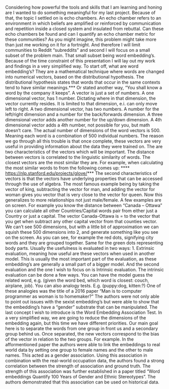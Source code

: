 Considering how powerful the tools and skills that I am learning and honing are I wanted to do something meaningful for my last project. Because of that, the topic I settled on is echo chambers.
An echo chamber refers to an environment in which beliefs are amplified or reinforced by communication and repetition inside a closed system and insulated from rebuttal.
Can these echo chambers be found and can I quantify an echo chamber metric for these communities?
As you might imagine, this problem might take more than just me working on it for a fortnight.
And therefore I will limit communities to Reddit “subreddits” and second I will focus on a small subset of the problem main. That small subset being word embedding’s.
	Because of the time constraint of this presentation I will lay out my work and findings in a very simplified way.
	To start off, what are word embedding’s?
	They are a mathematical technique where words are changed into numerical vectors, based on the distributional hypothesis.
The distributional hypothesis states that words that occur in the same contexts tend to have similar meanings.*** Or stated another way, “You shall know a word by the company it keeps”.
A vector is just a set of numbers. A one dimensional vector, has 1 number. Dictating where in that dimension, the vector currently resides. It is limited to that dimension, e.i. can only move left to right. A two dimensional vector, has two numbers. A number for the left/right dimension and a number for the back/forwards dimension. A three dimensional vector adds another number for the up/down dimension. A 4th dimensional vector adds a 4th number, not possible for you, but math doesn’t care. 
The actual number of dimensions of the word vectors is 500. Meaning each word is a combination of 500 individual numbers.
The reason we go through all this trouble is that once complete, these vectors are very useful in providing information about the data they were trained on.
The are two characteristics of the vectors which will be important. 
The distance between vectors is correlated to the linguistic similarity of words. The closest vectors are the most similar they are. For example, when calculating the most similar words to from the following comes up: **** https://nlp.stanford.edu/projects/glove/***
The second characteristics of vectors is that the vectors have underlying properties that can be accessed through the use of algebra.
The most famous example being by taking the vector of king, subtracting the vector for man, and adding the vector for woman gives you vector that is very close to the vector for queen. 
Now this generalizes to more relationships not just male/female. A few examples are on screen. 
For example you know the distance between “Canada – Ottawa” you can calculate all other Countries/Capital words pair from either just a Country or just a capital. The vector Canada-Ottawa is = to the vector that you get when subtract any other capital vector from that counties vector.
We can’t see 500 dimensions, but with a little bit of approximation we can squish these 500 dimensions into 2, and generate something like you see on the screen. As you can see, for example the red dots, signifying city words and they are grouped together. Same for the green dots representing body parts.
Usually the usefulness is evaluated in two ways: 1. Extrinsic evaluation, meaning how useful are these vectors when used in another model. This is usually the most important part of the evaluation, as these embedding’s are generally a small part of a bigger model. 
And the second evaluation and the one I wish to focus on is Intrinsic evaluation. The intrinsic evaluation can be done a few ways. You can have the model guess the related word, e.g. (given the word bed, which word is closest: couch, airplane, job).
You can also analogy tests. E.g. (puppy:dog, kitten:?)
One of these analogies was the title of a 2016 paper “Man is to computer programmer as woman is to homemaker?”  The authors were not only able to point out issues with the sexist embedding’s but were able to show that the embedding’s have a “gender” substrate that can be manipulated.
The last concept I wish to introduce is the Word Embedding Association Test.  In a very simplified way, we are going to reduce the dimensions of the embedding again, but this time we have different priorities. Our main goal here is to separate the words from one group in front us and a secondary group behind us. Once separated, the new vectors correspond to the bias of the vector in relation to the two groups. 
For example. In the afformentioned paper the authors were able to link the embeddings to real world data by setting one group to female names and the other to male names. This acted as a gender association.  Using this association in combination with the real-world occupation data, the authors found a strong correlation between the strength of association and ground truth.
The strength of this association was further established in a paper titled “Word embeddings Quantify 100 Years of Gender and Ethnic Stereotypes”. The authors demonstrated that this association can be used on historical data.


